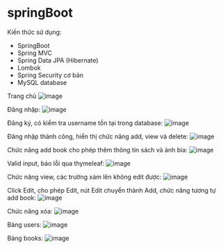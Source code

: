 # springBoot
 
 Kiến thức sử dụng:
- SpringBoot
- Spring MVC 
- Spring Data JPA (Hibernate)
- Lombok
- Spring Security cơ bản
- MySQL database


Trang chủ
![image](https://user-images.githubusercontent.com/67189291/201907206-7707a94a-66dc-4556-85f5-383a5df43561.png)

Đăng nhập:
![image](https://user-images.githubusercontent.com/67189291/201907985-c3a29fc8-eeb3-4a35-8091-a0381a68bfa9.png)

Đăng ký, có kiểm tra username tồn tại trong database:
![image](https://user-images.githubusercontent.com/67189291/201908031-a86f2bff-a358-47cd-9841-b4e8c9df58f7.png)

Đăng nhập thành công, hiển thị chức năng add, view và delete:
![image](https://user-images.githubusercontent.com/67189291/201908230-81b9b544-a6dc-4876-9d42-3d5cdd3e8fcd.png)

Chức năng add book cho phép thêm thông tin sách và ảnh bìa:
![image](https://user-images.githubusercontent.com/67189291/201908825-091f5d3f-0288-42f7-bee3-812d15ac4f28.png)

Valid input, báo lỗi qua thymeleaf:
![image](https://user-images.githubusercontent.com/67189291/201909119-efe0e0f4-8033-46f3-9e34-6813b6e389de.png)

Chức năng view, các trường xám lên không edit được:
![image](https://user-images.githubusercontent.com/67189291/201909346-277c5f61-05e8-4bab-ae72-62b8a11cf028.png)

Click Edit, cho phép Edit, nút Edit chuyển thành Add, chức năng tương tự add book:
![image](https://user-images.githubusercontent.com/67189291/201909496-909c3761-8ae9-46ce-88c8-f136c077985c.png)

Chức năng xóa:
![image](https://user-images.githubusercontent.com/67189291/201909593-ce5b2c27-df96-4a35-a5d7-c7fc9bbc7fa3.png)

Bảng users:
![image](https://user-images.githubusercontent.com/67189291/201923826-11b9c4e0-56d2-4b00-a8fe-0f485a2c3f8e.png)

Bảng books:
![image](https://user-images.githubusercontent.com/67189291/201923888-d61b10b6-a738-400a-8999-40179e355f9a.png)


